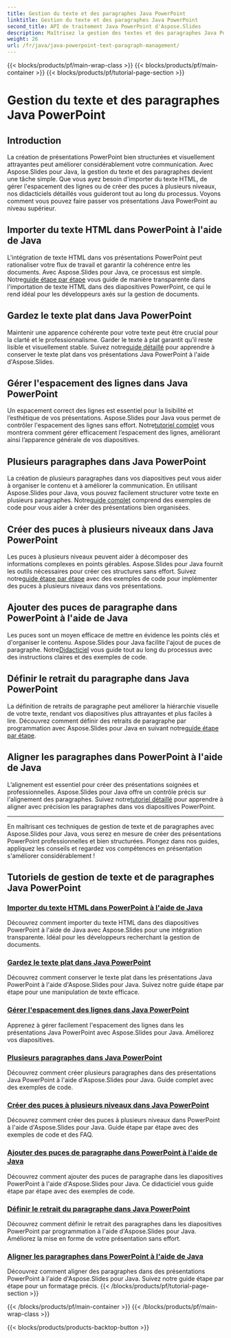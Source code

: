 ```yaml
---
title: Gestion du texte et des paragraphes Java PowerPoint
linktitle: Gestion du texte et des paragraphes Java PowerPoint
second_title: API de traitement Java PowerPoint d'Aspose.Slides
description: Maîtrisez la gestion des textes et des paragraphes Java PowerPoint avec Aspose.Slides. Apprenez à importer du texte HTML, à gérer l'espacement des lignes, à créer des puces et à aligner des paragraphes.
weight: 26
url: /fr/java/java-powerpoint-text-paragraph-management/
---
```


{{< blocks/products/pf/main-wrap-class >}}
{{< blocks/products/pf/main-container >}}
{{< blocks/products/pf/tutorial-page-section >}}

# Gestion du texte et des paragraphes Java PowerPoint

## Introduction

La création de présentations PowerPoint bien structurées et visuellement attrayantes peut améliorer considérablement votre communication. Avec Aspose.Slides pour Java, la gestion du texte et des paragraphes devient une tâche simple. Que vous ayez besoin d'importer du texte HTML, de gérer l'espacement des lignes ou de créer des puces à plusieurs niveaux, nos didacticiels détaillés vous guideront tout au long du processus. Voyons comment vous pouvez faire passer vos présentations Java PowerPoint au niveau supérieur.

## Importer du texte HTML dans PowerPoint à l'aide de Java
 L'intégration de texte HTML dans vos présentations PowerPoint peut rationaliser votre flux de travail et garantir la cohérence entre les documents. Avec Aspose.Slides pour Java, ce processus est simple. Notre[guide étape par étape](./import-html-text-powerpoint-java/) vous guide de manière transparente dans l'importation de texte HTML dans des diapositives PowerPoint, ce qui le rend idéal pour les développeurs axés sur la gestion de documents.

## Gardez le texte plat dans Java PowerPoint
Maintenir une apparence cohérente pour votre texte peut être crucial pour la clarté et le professionnalisme. Garder le texte à plat garantit qu’il reste lisible et visuellement stable. Suivez notre[guide détaillé](./keep-text-flat-java-powerpoint/) pour apprendre à conserver le texte plat dans vos présentations Java PowerPoint à l'aide d'Aspose.Slides.

## Gérer l'espacement des lignes dans Java PowerPoint
 Un espacement correct des lignes est essentiel pour la lisibilité et l’esthétique de vos présentations. Aspose.Slides pour Java vous permet de contrôler l'espacement des lignes sans effort. Notre[tutoriel complet](./manage-line-spacing-java-powerpoint/) vous montrera comment gérer efficacement l’espacement des lignes, améliorant ainsi l’apparence générale de vos diapositives.

## Plusieurs paragraphes dans Java PowerPoint
 La création de plusieurs paragraphes dans vos diapositives peut vous aider à organiser le contenu et à améliorer la communication. En utilisant Aspose.Slides pour Java, vous pouvez facilement structurer votre texte en plusieurs paragraphes. Notre[guide complet](./multiple-paragraphs-java-powerpoint/) comprend des exemples de code pour vous aider à créer des présentations bien organisées.

## Créer des puces à plusieurs niveaux dans Java PowerPoint
Les puces à plusieurs niveaux peuvent aider à décomposer des informations complexes en points gérables. Aspose.Slides pour Java fournit les outils nécessaires pour créer ces structures sans effort. Suivez notre[guide étape par étape](./create-multilevel-bullets-java-powerpoint/) avec des exemples de code pour implémenter des puces à plusieurs niveaux dans vos présentations.

## Ajouter des puces de paragraphe dans PowerPoint à l'aide de Java
 Les puces sont un moyen efficace de mettre en évidence les points clés et d'organiser le contenu. Aspose.Slides pour Java facilite l'ajout de puces de paragraphe. Notre[Didacticiel](./add-paragraph-bullets-powerpoint-java/) vous guide tout au long du processus avec des instructions claires et des exemples de code.

## Définir le retrait du paragraphe dans Java PowerPoint
 La définition de retraits de paragraphe peut améliorer la hiérarchie visuelle de votre texte, rendant vos diapositives plus attrayantes et plus faciles à lire. Découvrez comment définir des retraits de paragraphe par programmation avec Aspose.Slides pour Java en suivant notre[guide étape par étape](./set-paragraph-indent-java-powerpoint/).

## Aligner les paragraphes dans PowerPoint à l'aide de Java
L’alignement est essentiel pour créer des présentations soignées et professionnelles. Aspose.Slides pour Java offre un contrôle précis sur l'alignement des paragraphes. Suivez notre[tutoriel détaillé](./align-paragraphs-powerpoint-java/) pour apprendre à aligner avec précision les paragraphes dans vos diapositives PowerPoint.

---

En maîtrisant ces techniques de gestion de texte et de paragraphes avec Aspose.Slides pour Java, vous serez en mesure de créer des présentations PowerPoint professionnelles et bien structurées. Plongez dans nos guides, appliquez les conseils et regardez vos compétences en présentation s'améliorer considérablement !
## Tutoriels de gestion de texte et de paragraphes Java PowerPoint
### [Importer du texte HTML dans PowerPoint à l'aide de Java](./import-html-text-powerpoint-java/)
Découvrez comment importer du texte HTML dans des diapositives PowerPoint à l'aide de Java avec Aspose.Slides pour une intégration transparente. Idéal pour les développeurs recherchant la gestion de documents.
### [Gardez le texte plat dans Java PowerPoint](./keep-text-flat-java-powerpoint/)
Découvrez comment conserver le texte plat dans les présentations Java PowerPoint à l'aide d'Aspose.Slides pour Java. Suivez notre guide étape par étape pour une manipulation de texte efficace.
### [Gérer l'espacement des lignes dans Java PowerPoint](./manage-line-spacing-java-powerpoint/)
Apprenez à gérer facilement l'espacement des lignes dans les présentations Java PowerPoint avec Aspose.Slides pour Java. Améliorez vos diapositives.
### [Plusieurs paragraphes dans Java PowerPoint](./multiple-paragraphs-java-powerpoint/)
Découvrez comment créer plusieurs paragraphes dans des présentations Java PowerPoint à l'aide d'Aspose.Slides pour Java. Guide complet avec des exemples de code.
### [Créer des puces à plusieurs niveaux dans Java PowerPoint](./create-multilevel-bullets-java-powerpoint/)
Découvrez comment créer des puces à plusieurs niveaux dans PowerPoint à l'aide d'Aspose.Slides pour Java. Guide étape par étape avec des exemples de code et des FAQ.
### [Ajouter des puces de paragraphe dans PowerPoint à l'aide de Java](./add-paragraph-bullets-powerpoint-java/)
Découvrez comment ajouter des puces de paragraphe dans les diapositives PowerPoint à l'aide d'Aspose.Slides pour Java. Ce didacticiel vous guide étape par étape avec des exemples de code.
### [Définir le retrait du paragraphe dans Java PowerPoint](./set-paragraph-indent-java-powerpoint/)
Découvrez comment définir le retrait des paragraphes dans les diapositives PowerPoint par programmation à l'aide d'Aspose.Slides pour Java. Améliorez la mise en forme de votre présentation sans effort.
### [Aligner les paragraphes dans PowerPoint à l'aide de Java](./align-paragraphs-powerpoint-java/)
Découvrez comment aligner des paragraphes dans des présentations PowerPoint à l'aide d'Aspose.Slides pour Java. Suivez notre guide étape par étape pour un formatage précis.
{{< /blocks/products/pf/tutorial-page-section >}}

{{< /blocks/products/pf/main-container >}}
{{< /blocks/products/pf/main-wrap-class >}}

{{< blocks/products/products-backtop-button >}}
